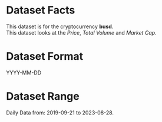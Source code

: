 # Dataset Facts

This dataset is for the cryptocurrency **busd**.    
This dataset looks at the _Price_, _Total Volume_ and _Market Cap_.      

# Dataset Format  

YYYY-MM-DD    

# Dataset Range    

Daily Data from: 2019-09-21 to 2023-08-28.    
 
 